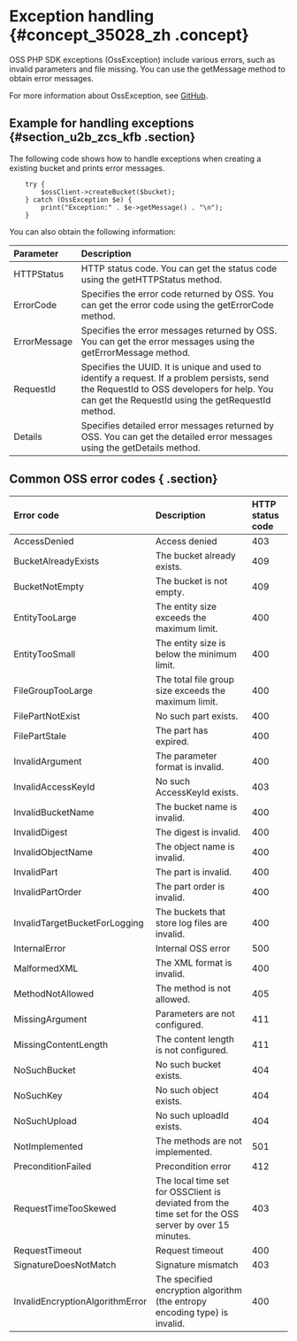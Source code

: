# Exception handling {#concept_35028_zh .concept}

OSS PHP SDK exceptions \(OssException\) include various errors, such as invalid parameters and file missing. You can use the getMessage method to obtain error messages.

For more information about OssException, see [GitHub](https://github.com/aliyun/aliyun-oss-php-sdk/blob/master/src/OSS/Core/OssException.php).

## Example for handling exceptions {#section_u2b_zcs_kfb .section}

The following code shows how to handle exceptions when creating a existing bucket and prints error messages.

```language-php
    try {
        $ossClient->createBucket($bucket);
    } catch (OssException $e) {
		print("Exception:" . $e->getMessage() . "\n");
    }

```

You can also obtain the following information:

|Parameter|Description|
|:--------|:----------|
|HTTPStatus|HTTP status code. You can get the status code using the getHTTPStatus method.|
|ErrorCode|Specifies the error code returned by OSS. You can get the error code using the getErrorCode method.|
|ErrorMessage|Specifies the error messages returned by OSS. You can get the error messages using the getErrorMessage method.|
|RequestId|Specifies the UUID. It is unique and used to identify a request. If a problem persists, send the RequestId to OSS developers for help. You can get the RequestId using the getRequestId method.|
|Details|Specifies detailed error messages returned by OSS. You can get the detailed error messages using the getDetails method.|

## Common OSS error codes { .section}

|Error code|Description|HTTP status code|
|:---------|:----------|:---------------|
|AccessDenied|Access denied|403|
|BucketAlreadyExists|The bucket already exists.|409|
|BucketNotEmpty|The bucket is not empty.|409|
|EntityTooLarge|The entity size exceeds the maximum limit.|400|
|EntityTooSmall|The entity size is below the minimum limit.|400|
|FileGroupTooLarge|The total file group size exceeds the maximum limit.|400|
|FilePartNotExist|No such part exists.|400|
|FilePartStale|The part has expired.|400|
|InvalidArgument|The parameter format is invalid.|400|
|InvalidAccessKeyId|No such AccessKeyId exists.|403|
|InvalidBucketName|The bucket name is invalid.|400|
|InvalidDigest|The digest is invalid.|400|
|InvalidObjectName|The object name is invalid.|400|
|InvalidPart|The part is invalid.|400|
|InvalidPartOrder|The part order is invalid.|400|
|InvalidTargetBucketForLogging|The buckets that store log files are invalid.|400|
|InternalError|Internal OSS error|500|
|MalformedXML|The XML format is invalid.|400|
|MethodNotAllowed|The method is not allowed.|405|
|MissingArgument|Parameters are not configured.|411|
|MissingContentLength|The content length is not configured.|411|
|NoSuchBucket|No such bucket exists.|404|
|NoSuchKey |No such object exists.|404|
|NoSuchUpload|No such uploadId exists.|404|
|NotImplemented|The methods are not implemented.|501|
|PreconditionFailed|Precondition error|412|
|RequestTimeTooSkewed|The local time set for OSSClient is deviated from the time set for the OSS server by over 15 minutes.|403|
|RequestTimeout|Request timeout|400|
|SignatureDoesNotMatch|Signature mismatch|403|
|InvalidEncryptionAlgorithmError|The specified encryption algorithm \(the entropy encoding type\) is invalid.|400|

